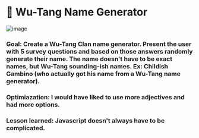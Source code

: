 # 🎤  Wu-Tang Name Generator
![image](https://user-images.githubusercontent.com/101963767/172076870-8c68c2a4-e8b8-4fc1-909d-943c7f835c64.png)

### Goal: Create a Wu-Tang Clan name generator. Present the user with 5 survey questions and based on those answers randomly generate their name. The name doesn't have to be exact names, but Wu-Tang sounding-ish names. Ex: Childish Gambino (who actually got his name from a Wu-Tang name generator).

### Optimiazation: I would have liked to use more adjectives and had more options.

### Lesson learned: Javascript doesn't always have to be complicated.
